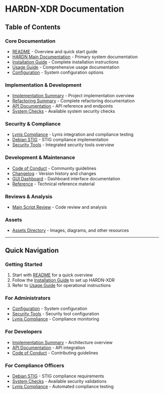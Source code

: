 # HARDN-XDR Documentation

## Table of Contents

### Core Documentation
- [README](README.md) - Overview and quick start guide
- [HARDN Main Documentation](HARDN.md) - Primary system documentation
- [Installation Guide](install.md) - Complete installation instructions
- [Usage Guide](usage.md) - Comprehensive usage documentation
- [Configuration](config.md) - System configuration options

### Implementation & Development
- [Implementation Summary](implementation-summary.md) - Project implementation overview
- [Refactoring Summary](refactoring-summary.md) - Complete refactoring documentation
- [API Documentation](api.md) - API reference and endpoints
- [System Checks](checks.md) - Available system security checks

### Security & Compliance
- [Lynis Compliance](lynis-compliance.md) - Lynis integration and compliance testing
- [Debian STIG](deb_stig.md) - STIG compliance implementation
- [Security Tools](hardn-security-tools.md) - Integrated security tools overview

### Development & Maintenance
- [Code of Conduct](CODE_OF_CONDUCT.md) - Community guidelines
- [Changelog](changelog.md) - Version history and changes
- [GUI Dashboard](gui-dashboard.md) - Dashboard interface documentation
- [Reference](reference.md) - Technical reference material

### Reviews & Analysis
- [Main Script Review](hardn-main-sh-review.md) - Code review and analysis

### Assets
- [Assets Directory](assets/) - Images, diagrams, and other resources

---

## Quick Navigation

### Getting Started
1. Start with [README](README.md) for a quick overview
2. Follow the [Installation Guide](install.md) to set up HARDN-XDR
3. Refer to [Usage Guide](usage.md) for operational instructions

### For Administrators
- [Configuration](config.md) - System configuration
- [Security Tools](hardn-security-tools.md) - Security tool configuration
- [Lynis Compliance](lynis-compliance.md) - Compliance monitoring

### For Developers
- [Implementation Summary](implementation-summary.md) - Architecture overview
- [API Documentation](api.md) - API integration
- [Code of Conduct](CODE_OF_CONDUCT.md) - Contributing guidelines

### For Compliance Officers
- [Debian STIG](deb_stig.md) - STIG compliance requirements
- [System Checks](checks.md) - Available security validations
- [Lynis Compliance](lynis-compliance.md) - Automated compliance testing